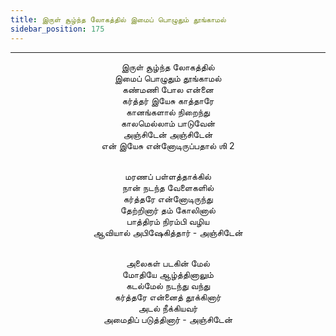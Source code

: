 ```yaml
---
title: இருள் சூழ்ந்த லோகத்தில் இமைப் பொழுதும் தூங்காமல்
sidebar_position: 175
---
```


---
<center>
இருள் சூழ்ந்த லோகத்தில்<br/>
இமைப் பொழுதும் தூங்காமல்<br/>
கண்மணி போல என்னை<br/>
கர்த்தர் இயேசு காத்தாரே<br/>
கானங்களால் நிறைந்து<br/>
காலமெல்லாம் பாடுவேன்<br/>
அஞ்சிடேன் அஞ்சிடேன்<br/>
என் இயேசு என்னோடிருப்பதால் ஶி 2<br/><br/>

மரணப் பள்ளத்தாக்கில்<br/>
நான் நடந்த வேளைகளில்<br/>
கர்த்தரே என்னோடிருந்து<br/>
தேற்றினார் தம் கோலினால்<br/>
பாத்திரம் நிரம்பி வழிய<br/>
ஆவியால் அபிஷேகித்தார்            - அஞ்சிடேன்<br/><br/>

அலைகள் படகின் மேல்<br/>
மோதியே ஆழ்த்தினாலும்<br/>
கடல்மேல் நடந்து வந்து<br/>
கர்த்தரே என்னைத் தூக்கினார்<br/>
அடல் நீக்கியவர்<br/>
அமைதிப் படுத்தினார்            - அஞ்சிடேன்
</center>
